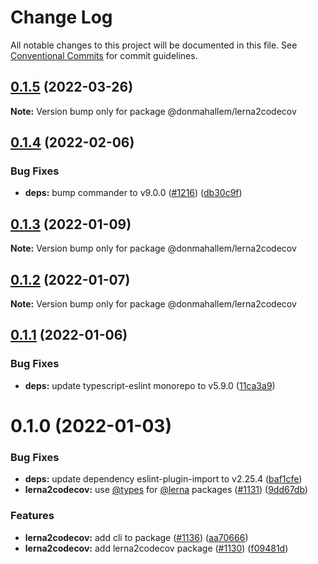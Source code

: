 # Change Log

All notable changes to this project will be documented in this file.
See [Conventional Commits](https://conventionalcommits.org) for commit guidelines.

## [0.1.5](https://github.com/donmahallem/js-libs/compare/@donmahallem/lerna2codecov@0.1.4...@donmahallem/lerna2codecov@0.1.5) (2022-03-26)

**Note:** Version bump only for package @donmahallem/lerna2codecov





## [0.1.4](https://github.com/donmahallem/js-libs/compare/@donmahallem/lerna2codecov@0.1.3...@donmahallem/lerna2codecov@0.1.4) (2022-02-06)


### Bug Fixes

* **deps:** bump commander to v9.0.0 ([#1216](https://github.com/donmahallem/js-libs/issues/1216)) ([db30c9f](https://github.com/donmahallem/js-libs/commit/db30c9ff5549954fb59092e53ecda4b894b15980))





## [0.1.3](https://github.com/donmahallem/js-libs/compare/@donmahallem/lerna2codecov@0.1.2...@donmahallem/lerna2codecov@0.1.3) (2022-01-09)

**Note:** Version bump only for package @donmahallem/lerna2codecov





## [0.1.2](https://github.com/donmahallem/js-libs/compare/@donmahallem/lerna2codecov@0.1.1...@donmahallem/lerna2codecov@0.1.2) (2022-01-07)

**Note:** Version bump only for package @donmahallem/lerna2codecov





## [0.1.1](https://github.com/donmahallem/js-libs/compare/@donmahallem/lerna2codecov@0.1.0...@donmahallem/lerna2codecov@0.1.1) (2022-01-06)


### Bug Fixes

* **deps:** update typescript-eslint monorepo to v5.9.0 ([11ca3a9](https://github.com/donmahallem/js-libs/commit/11ca3a9b04bf53277e01c899354898d6986c7985))





# 0.1.0 (2022-01-03)


### Bug Fixes

* **deps:** update dependency eslint-plugin-import to v2.25.4 ([baf1cfe](https://github.com/donmahallem/js-libs/commit/baf1cfe471d5afee9c7c59bfe508c36c5760a34f))
* **lerna2codecov:** use [@types](https://github.com/types) for [@lerna](https://github.com/lerna) packages ([#1131](https://github.com/donmahallem/js-libs/issues/1131)) ([9dd67db](https://github.com/donmahallem/js-libs/commit/9dd67db7bf6c35be7f139e32fc85d10974c81447))


### Features

* **lerna2codecov:** add cli to package ([#1136](https://github.com/donmahallem/js-libs/issues/1136)) ([aa70666](https://github.com/donmahallem/js-libs/commit/aa70666f7de253513b4ecbfdf5d75529d5f82d03))
* **lerna2codecov:** add lerna2codecov package ([#1130](https://github.com/donmahallem/js-libs/issues/1130)) ([f09481d](https://github.com/donmahallem/js-libs/commit/f09481d3504c32aa4e1c518acf0f7ddd1d6c6793))
